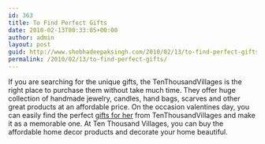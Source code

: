 ```yaml
---
id: 363
title: To Find Perfect Gifts
date: 2010-02-13T00:33:05+00:00
author: admin
layout: post
guid: http://www.shobhadeepaksingh.com/2010/02/13/to-find-perfect-gifts/
permalink: /2010/02/13/to-find-perfect-gifts/
---
```

If you are searching for the unique gifts, the TenThousandVillages is the right place to purchase them without take much time. They offer huge collection of handmade jewelry, candles, hand bags, scarves and other great products at an affordable price. On the occasion valentines day, you can easily find the perfect [gifts for her](http://www.tenthousandvillages.com/catalog/product.list.php?gift_idea_id=62) from TenThousandVillages and make it as a memorable one. At Ten Thousand Villages, you can buy the affordable home decor products and decorate your home beautiful.